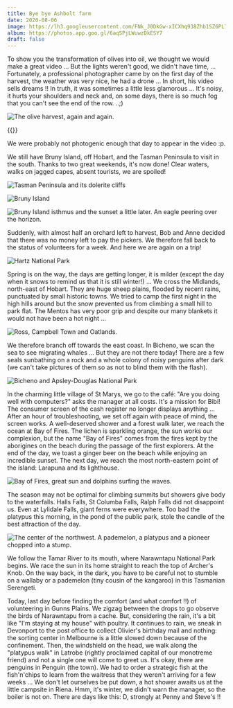 ```yaml
---
title: Bye bye Ashbolt farm
date: 2020-08-06
image: https://lh3.googleusercontent.com/FNk_J0DkGw-xICXhq938Zhb1SZ6PL7iO84iM-FcvXNo_fiy30EgehUEfxSpQ5eKxfp5e6I9k2qLmQbg40Wt18LbG-pc-RwcRcUZ45CKBfFdhZPYXa1V7q8pfVTxu7Q5UzAYx6v2CLig
album: https://photos.app.goo.gl/6aqSPjLWuwzDkESY7
draft: false
---
```


To show you the transformation of olives into oil, we thought we would make a great video ... But the lights weren't good, we didn't have time, ... Fortunately, a professional photographer came by on the first day of the harvest, the weather was very nice, he had a drone ... In short, his video sells dreams !! In truth, it was sometimes a little less glamorous ... It's noisy, it hurts your shoulders and neck and, on some days, there is so much fog that you can't see the end of the row. ..;)

![The olive harvest, again and again.](https://lh3.googleusercontent.com/n4_0dKzaqBFcGuuAuTk-eJOblBZYZAXO-rlwVILxuBDBbE9AOPqLLp4RdM9-NZrNhfW3eeRnAUsdW7AprT-idUQ_rL6h8Xd48WLP4DgSW8kO_7Tch1ElNiWSkih0_1JGSyDZAFAOLkE)

{{<vimeo id = "427946963">}}

We were probably not photogenic enough that day to appear in the video :p.

We still have Bruny Island, off Hobart, and the Tasman Peninsula to visit in the south. Thanks to two great weekends, it's now done! Clear waters, walks on jagged capes, absent tourists, we are spoiled!

![Tasman Peninsula and its dolerite cliffs](https://lh3.googleusercontent.com/l_bjLZTaiFwRBmLvwaKh6NxvWBAWv_VVP_HvTfnjzUF3dnd60OEU3Tr4JrYYioHN7h5Zczzx4JCsQPS1gWdQk4OgtbiPhYHlqnn0UnPzfnpRxKpWWnwdoKjx9Ez_Px_Y6A99FMSS8Bs)

![Bruny Island](https://lh3.googleusercontent.com/qRWUojzjldg8UQkdnjl7PGiDXq_iQpRRU8W0RQZtbyvvRucwTfcAnEUlJ-7rPVX1250lDhdQ1S-m5H0ia4QfsCLzv6n3wRwNZzjbG1dadetIrVzM0lzQ58EtpCX2TgNUYqG-E2t5Cw4)

![Bruny Island isthmus and the sunset a little later. An eagle peering over the horizon.](https://lh3.googleusercontent.com/xRDiGYEVZXzoLBJCFvTSGasYt3Z6-aPEJSNOSamweP7W9WFMLa-tow3CkS3DsnleKIr-AuOwkXpTtgO7r5LwCtbs-CtrUH8KwScsgF2Wpc8iCveogj66chWnb_NxXT9wpZokvN69QWA)

Suddenly, with almost half an orchard left to harvest, Bob and Anne decided that there was no money left to pay the pickers. We therefore fall back to the status of volunteers for a week. And here we are again on a trip!

![Hartz National Park](https://lh3.googleusercontent.com/CpF9BOqBZaLlU_ykRtAa9WRx9lIX69X-VJGpwcIxewqnXwJROWPqJIJNP8E0yglJ0WhfnMxfz_eynumqk2r8RXJXR5lsJglgIUpJOat9rDM5dkZVYXn0tJCXkFhqEcrMppO_q76m9fM)

Spring is on the way, the days are getting longer, it is milder (except the day when it snows to remind us that it is still winter!) ... We cross the Midlands, north-east of Hobart. They are huge sheep plains, flooded by recent rains, punctuated by small historic towns. We tried to camp the first night in the high hills around but the snow prevented us from climbing a small hill to park flat. The Mentos has very poor grip and despite our many blankets it would not have been a hot night ...

![Ross, Campbell Town and Oatlands.](https://lh3.googleusercontent.com/vqojRqZZWbWgCvwwzNSoqnfSak9-jcV-HdrRn3_4Rj_C0HNeXP7kIAS19j1swCDRIl893T4s65GCTa5xal9jRExj-fYcDbPaZ-3APpSNayWb75JKOpmikLejT63tTF4WbQQHzfEn9WM)

We therefore branch off towards the east coast. In Bicheno, we scan the sea to see migrating whales ... But they are not there today! There are a few seals sunbathing on a rock and a whole colony of noisy penguins after dark (we can't take pictures of them so as not to blind them with the flash).

![Bicheno and Apsley-Douglas National Park](https://lh3.googleusercontent.com/yOXB2HyR0uxiTdsgR679b7rUWcpOw-n1OoAD70hpUF8MKu78oJrGZH4W7ACJMcmi8gvCugLJa1KonzI212fAhhE725_CXkbNIGE_ncPNB7Xv3J6fDS5gPOWtDE2sDk2CzLo8gtPemog)

In the charming little village of St Marys, we go to the café: "Are you doing well with computers?" asks the manager at all costs. It's a mission for Bibi! The consumer screen of the cash register no longer displays anything ... After an hour of troubleshooting, we set off again with peace of mind, the screen works. A well-deserved shower and a forest walk later, we reach the ocean at Bay of Fires. The lichen is sparkling orange, the sun works our complexion, but the name "Bay of Fires" comes from the fires kept by the aborigines on the beach during the passage of the first explorers. At the end of the day, we toast a ginger beer on the beach while enjoying an incredible sunset. The next day, we reach the most north-eastern point of the island: Larapuna and its lighthouse.

![Bay of Fires, great sun and dolphins surfing the waves.](https://lh3.googleusercontent.com/TDcqiIi7C_4CuoLvzRs7JI0WxYzmfb81AuxUyaFed6iloKbRjVd15Ni18c6ruNGNOvaLJHORR2bZS8FVmqiNfCIWBtfFkpVA9jR-AFE4n0o8oIzqZaSmoVph5s9aj_RlHcQENcaIids)

The season may not be optimal for climbing summits but showers give body to the waterfalls. Halls Falls, St Columba Falls, Ralph Falls did not disappoint us. Even at Lylidale Falls, giant ferns were everywhere. Too bad the platypus this morning, in the pond of the public park, stole the candle of the best attraction of the day.

![The center of the northwest. A pademelon, a platypus and a pioneer chopped into a stump.](https://lh3.googleusercontent.com/NUbPiIM35V1WBVagDSm-WOgRRcMqKabNU4OwrEz-qcCdyjCG6gvJjvd_IGaOUkjK5qp642jccSKpyFH3gKD6yM4OqVoYwqsJ6XpckXyi3Qk7Ysv0UIIw6tCLQhUvo2Lfja2O0cuCkLQ)

We follow the Tamar River to its mouth, where Narawntapu National Park begins. We race the sun in its home straight to reach the top of Archer's Knob. On the way back, in the dark, you have to be careful not to stumble on a wallaby or a pademelon (tiny cousin of the kangaroo) in this Tasmanian Serengeti.

Today, last day before finding the comfort (and what comfort !!) of volunteering in Gunns Plains. We zigzag between the drops to go observe the birds of Narawntapu from a cache. But, considering the rain, it's a bit like "I'm staying at my house" with poultry. It continues to rain, we sneak in Devonport to the post office to collect Olivier's birthday mail and nothing: the sorting center in Melbourne is a little slowed down because of the confinement. Then, the windshield on the head, we walk along the "platypus walk" in Latrobe (rightly proclaimed capital of our monotreme friend) and not a single one will come to greet us. It's okay, there are penguins in Penguin (the town). We had to order a strategic fish at the fish'n'chips to learn from the waitress that they weren't arriving for a few weeks ... We don't let ourselves be put down, a hot shower awaits us at the little campsite in Riena. Hmm, it's winter, we didn't warn the manager, so the boiler is not on. There are days like this: D, strongly at Penny and Steve's !!
